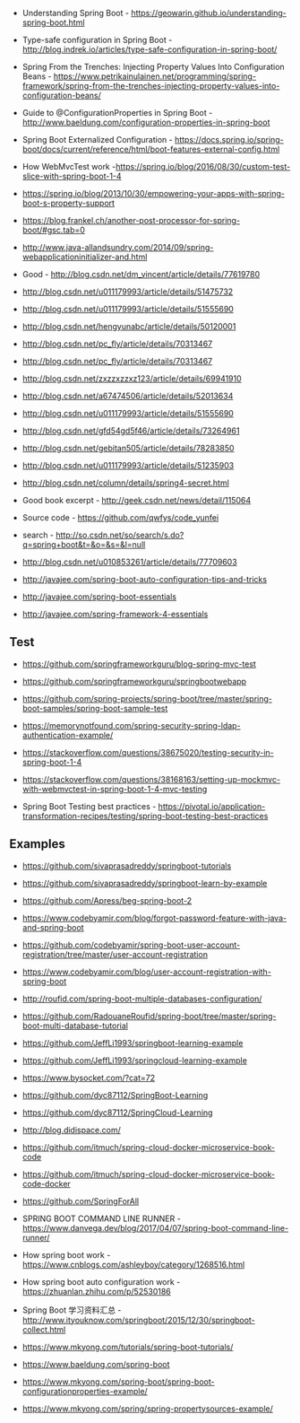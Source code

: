
* Understanding Spring Boot - https://geowarin.github.io/understanding-spring-boot.html
* Type-safe configuration in Spring Boot - http://blog.indrek.io/articles/type-safe-configuration-in-spring-boot/
* Spring From the Trenches: Injecting Property Values Into Configuration Beans - https://www.petrikainulainen.net/programming/spring-framework/spring-from-the-trenches-injecting-property-values-into-configuration-beans/
* Guide to @ConfigurationProperties in Spring Boot - http://www.baeldung.com/configuration-properties-in-spring-boot

* Spring Boot Externalized Configuration - https://docs.spring.io/spring-boot/docs/current/reference/html/boot-features-external-config.html

* How WebMvcTest work -https://spring.io/blog/2016/08/30/custom-test-slice-with-spring-boot-1-4

* https://spring.io/blog/2013/10/30/empowering-your-apps-with-spring-boot-s-property-support

* https://blog.frankel.ch/another-post-processor-for-spring-boot/#gsc.tab=0

* http://www.java-allandsundry.com/2014/09/spring-webapplicationinitializer-and.html

* Good - http://blog.csdn.net/dm_vincent/article/details/77619780

* http://blog.csdn.net/u011179993/article/details/51475732
* http://blog.csdn.net/u011179993/article/details/51555690
* http://blog.csdn.net/hengyunabc/article/details/50120001
* http://blog.csdn.net/pc_fly/article/details/70313467
* http://blog.csdn.net/pc_fly/article/details/70313467
* http://blog.csdn.net/zxzzxzzxz123/article/details/69941910
* http://blog.csdn.net/a67474506/article/details/52013634

* http://blog.csdn.net/u011179993/article/details/51555690

* http://blog.csdn.net/gfd54gd5f46/article/details/73264961

* http://blog.csdn.net/gebitan505/article/details/78283850

* http://blog.csdn.net/u011179993/article/details/51235903

* http://blog.csdn.net/column/details/spring4-secret.html

* Good book excerpt - http://geek.csdn.net/news/detail/115064
* Source code - https://github.com/qwfys/code_yunfei

* search - http://so.csdn.net/so/search/s.do?q=spring+boot&t=&o=&s=&l=null


* http://blog.csdn.net/u010853261/article/details/77709603

* http://javajee.com/spring-boot-auto-configuration-tips-and-tricks
* http://javajee.com/spring-boot-essentials
* http://javajee.com/spring-framework-4-essentials


## Test
* https://github.com/springframeworkguru/blog-spring-mvc-test
* https://github.com/springframeworkguru/springbootwebapp
* https://github.com/spring-projects/spring-boot/tree/master/spring-boot-samples/spring-boot-sample-test
* https://memorynotfound.com/spring-security-spring-ldap-authentication-example/

* https://stackoverflow.com/questions/38675020/testing-security-in-spring-boot-1-4
* https://stackoverflow.com/questions/38168163/setting-up-mockmvc-with-webmvctest-in-spring-boot-1-4-mvc-testing
* Spring Boot Testing best practices - https://pivotal.io/application-transformation-recipes/testing/spring-boot-testing-best-practices


## Examples
* https://github.com/sivaprasadreddy/springboot-tutorials
* https://github.com/sivaprasadreddy/springboot-learn-by-example
* https://github.com/Apress/beg-spring-boot-2

* https://www.codebyamir.com/blog/forgot-password-feature-with-java-and-spring-boot
* https://github.com/codebyamir/spring-boot-user-account-registration/tree/master/user-account-registration
* https://www.codebyamir.com/blog/user-account-registration-with-spring-boot


* http://roufid.com/spring-boot-multiple-databases-configuration/
* https://github.com/RadouaneRoufid/spring-boot/tree/master/spring-boot-multi-database-tutorial


* https://github.com/JeffLi1993/springboot-learning-example
* https://github.com/JeffLi1993/springcloud-learning-example 
* https://www.bysocket.com/?cat=72

* https://github.com/dyc87112/SpringBoot-Learning
* https://github.com/dyc87112/SpringCloud-Learning
* http://blog.didispace.com/

* https://github.com/itmuch/spring-cloud-docker-microservice-book-code
* https://github.com/itmuch/spring-cloud-docker-microservice-book-code-docker


* https://github.com/SpringForAll

* SPRING BOOT COMMAND LINE RUNNER - https://www.danvega.dev/blog/2017/04/07/spring-boot-command-line-runner/

* How spring boot work - https://www.cnblogs.com/ashleyboy/category/1268516.html
* How spring boot auto configuration work - https://zhuanlan.zhihu.com/p/52530186


* Spring Boot 学习资料汇总 - http://www.ityouknow.com/springboot/2015/12/30/springboot-collect.html
* https://www.mkyong.com/tutorials/spring-boot-tutorials/
* https://www.baeldung.com/spring-boot

* https://www.mkyong.com/spring-boot/spring-boot-configurationproperties-example/
* https://www.mkyong.com/spring/spring-propertysources-example/

